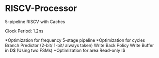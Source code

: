 # RISCV-Processor
5-pipeline RISCV with Caches

Clock Period: 1.2ns

*Optimization for frequency
5-stage pipeline
*Optimization for cycles
Branch Predictor (2-bit/ 1-bit/ always taken)
Write Back Policy
Write Buffer in D$ (Using two FSMs)
*Optimization for area
Read-only I$
